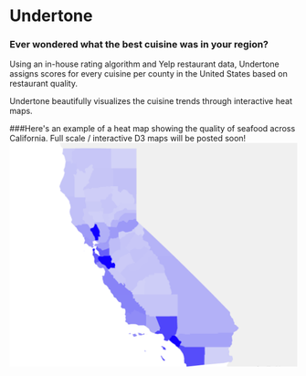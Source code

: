 # Undertone #
### Ever wondered what the best cuisine was in your region? ###

Using an in-house rating algorithm and Yelp restaurant data, Undertone assigns scores for every cuisine per county in the United States based on restaurant quality.

Undertone beautifully visualizes the cuisine trends through interactive heat maps.

###Here's an example of a heat map showing the quality of seafood across California.
Full scale / interactive D3 maps will be posted soon!
![Alt text](/public/images/california_seafood_heat_map.png?raw=true "Optional Title")
